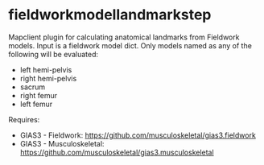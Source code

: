 fieldworkmodellandmarkstep
==========================

Mapclient plugin for calculating anatomical landmarks from Fieldwork models.
Input is a fieldwork model dict. Only models named as any of the following will be
evaluated:
- left hemi-pelvis
- right hemi-pelvis
- sacrum
- right femur
- left femur

Requires:
- GIAS3 - Fieldwork: https://github.com/musculoskeletal/gias3.fieldwork
- GIAS3 - Musculoskeletal: https://github.com/musculoskeletal/gias3.musculoskeletal
